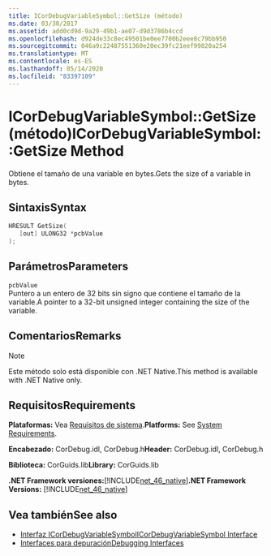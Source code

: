 ```yaml
---
title: ICorDebugVariableSymbol::GetSize (método)
ms.date: 03/30/2017
ms.assetid: add0cd9d-9a29-49b1-ae07-d9d3786b4ccd
ms.openlocfilehash: d924de33c8ec49501be0ee7700b2eee8c79bb950
ms.sourcegitcommit: 046a9c22487551360e20ec39fc21eef99820a254
ms.translationtype: MT
ms.contentlocale: es-ES
ms.lasthandoff: 05/14/2020
ms.locfileid: "83397109"
---
```

# <a name="icordebugvariablesymbolgetsize-method"></a><span data-ttu-id="7c542-102">ICorDebugVariableSymbol::GetSize (método)</span><span class="sxs-lookup"><span data-stu-id="7c542-102">ICorDebugVariableSymbol::GetSize Method</span></span>
<span data-ttu-id="7c542-103">Obtiene el tamaño de una variable en bytes.</span><span class="sxs-lookup"><span data-stu-id="7c542-103">Gets the size of a variable in bytes.</span></span>  
  
## <a name="syntax"></a><span data-ttu-id="7c542-104">Sintaxis</span><span class="sxs-lookup"><span data-stu-id="7c542-104">Syntax</span></span>  
  
```cpp  
HRESULT GetSize(  
   [out] ULONG32 *pcbValue  
);  
```  
  
## <a name="parameters"></a><span data-ttu-id="7c542-105">Parámetros</span><span class="sxs-lookup"><span data-stu-id="7c542-105">Parameters</span></span>  
 `pcbValue`  
 <span data-ttu-id="7c542-106">Puntero a un entero de 32 bits sin signo que contiene el tamaño de la variable.</span><span class="sxs-lookup"><span data-stu-id="7c542-106">A pointer to a 32-bit unsigned integer containing the size of the variable.</span></span>  
  
## <a name="remarks"></a><span data-ttu-id="7c542-107">Comentarios</span><span class="sxs-lookup"><span data-stu-id="7c542-107">Remarks</span></span>  
  
> [!NOTE]
> <span data-ttu-id="7c542-108">Este método solo está disponible con .NET Native.</span><span class="sxs-lookup"><span data-stu-id="7c542-108">This method is available with .NET Native only.</span></span>  
  
## <a name="requirements"></a><span data-ttu-id="7c542-109">Requisitos</span><span class="sxs-lookup"><span data-stu-id="7c542-109">Requirements</span></span>  
 <span data-ttu-id="7c542-110">**Plataformas:** Vea [Requisitos de sistema](../../get-started/system-requirements.md).</span><span class="sxs-lookup"><span data-stu-id="7c542-110">**Platforms:** See [System Requirements](../../get-started/system-requirements.md).</span></span>  
  
 <span data-ttu-id="7c542-111">**Encabezado:** CorDebug.idl, CorDebug.h</span><span class="sxs-lookup"><span data-stu-id="7c542-111">**Header:** CorDebug.idl, CorDebug.h</span></span>  
  
 <span data-ttu-id="7c542-112">**Biblioteca:** CorGuids.lib</span><span class="sxs-lookup"><span data-stu-id="7c542-112">**Library:** CorGuids.lib</span></span>  
  
 <span data-ttu-id="7c542-113">**.NET Framework versiones:**[!INCLUDE[net_46_native](../../../../includes/net-46-native-md.md)]</span><span class="sxs-lookup"><span data-stu-id="7c542-113">**.NET Framework Versions:** [!INCLUDE[net_46_native](../../../../includes/net-46-native-md.md)]</span></span>  
  
## <a name="see-also"></a><span data-ttu-id="7c542-114">Vea también</span><span class="sxs-lookup"><span data-stu-id="7c542-114">See also</span></span>

- [<span data-ttu-id="7c542-115">Interfaz ICorDebugVariableSymbol</span><span class="sxs-lookup"><span data-stu-id="7c542-115">ICorDebugVariableSymbol Interface</span></span>](icordebugvariablesymbol-interface.md)
- [<span data-ttu-id="7c542-116">Interfaces para depuración</span><span class="sxs-lookup"><span data-stu-id="7c542-116">Debugging Interfaces</span></span>](debugging-interfaces.md)
